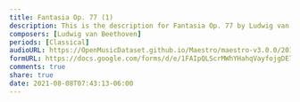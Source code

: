 ```yaml
---
title: Fantasia Op. 77 (1)
description: This is the description for Fantasia Op. 77 by Ludwig van Beethoven
composers: [Ludwig van Beethoven]
periods: [Classical]
audioURL: https://OpenMusicDataset.github.io/Maestro/maestro-v3.0.0/2014/MIDI-UNPROCESSED_14-15_R1_2014_MID--AUDIO_15_R1_2014_wav--1.midi
formURL: https://docs.google.com/forms/d/e/1FAIpQLScrMWhYHahqVayfojgDE7bgqqh9a1bQrW2GE3xihYyJnl70wQ/viewform
comments: true
share: true
date: 2021-08-08T07:43:13-06:00
---
```

